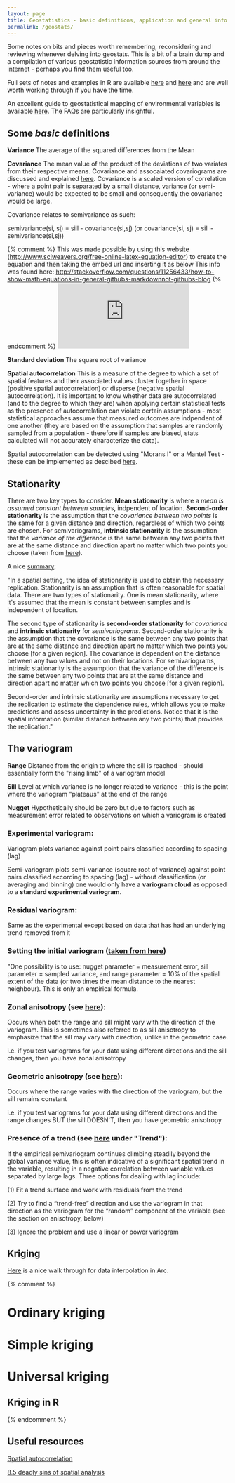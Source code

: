 ```yaml
---
layout: page
title: Geostatistics - basic definitions, application and general info
permalink: /geostats/
---
```


Some notes on bits and pieces worth remembering, reconsidering and reviewing whenever delving into geostats. This is a bit of a brain dump and a compilation of various geostatistic information sources from around the internet - perhaps you find them useful too.

Full sets of notes and examples in R are available [here](http://www.css.cornell.edu/faculty/dgr2/teach/degeostats.html) and [here](http://www.math.umt.edu/graham/stat544/) and are well worth working through if you have the time.

An excellent guide to geostatistical mapping of environmental variables is available [here](http://eusoils.jrc.ec.europa.eu/esdb_archive/eusoils_docs/other/eur22904en.pdf). The FAQs are particularly insightful.

## Some *basic* definitions

**Variance** The average of the squared differences from the Mean

**Covariance** The mean value of the product of the deviations of two variates from their respective means. Covariance and assocaiated covariograms are discussed and explained [here](http://www.math.umt.edu/graham/stat544/variog.pdf). Covariance is a scaled version of correlation - where a point pair is separated by a small distance, variance (or semi-variance) would be expected to be small and consequently the covariance would be large.

Covariance relates to semivariance as such:

semivariance(si, sj) = sill - covariance(si,sj) (or covariance(si, sj) = sill - semivariance(si,sj))

{% comment %} 
This was made possible by using this website (http://www.sciweavers.org/free-online-latex-equation-editor) to create the equation and then taking the embed url and inserting it as below
This info was found here: http://stackoverflow.com/questions/11256433/how-to-show-math-equations-in-general-githubs-markdownnot-githubs-blog
{% endcomment %} 
![equation](http://www.sciweavers.org/tex2img.php?eq=%20%5Cgamma%20%28s_%7Bi%7D%2Cs_%7Bj%7D%29%20%3D%20sill%20-%20C%28s_%7Bi%7D%2Cs_%7Bj%7D%29&bc=White&fc=Black&im=png&fs=12&ff=arev&edit=0)

**Standard deviation** The square root of variance

**Spatial autocorrelation** This is a measure of the degree to which a set of spatial features and their associated values cluster together in space (positive spatial autocorrelation) or disperse (negative spatial autocorrelation). It is important to know whether data are autocorrelated (and to the degree to which they are) when applying certain statistical tests as the presence of autocorrelation can violate certain assumptions - most statistical approaches assume that measured outcomes are indpendent of one another (they are based on the assumption that samples are randomly sampled from a population - therefore if samples are biased, stats calculated will not accurately characterize the data).

Spatial autocorrelation can be detected using "Morans I" or a Mantel Test - these can be implemented as descibed [here](http://www.ats.ucla.edu/stat/mult_pkg/faq/general/spatial_autocorr.htm). 

## Stationarity

There are two key types to consider. **Mean stationarity** is where a *mean is assumed constant between samples*, indpendent of location. **Second-order stationarity** is the assumption that the *covariance between two points* is the same for a given distance and direction, regardless of which two points are chosen. For semivariograms, **intrinsic stationarity** is the assumption that the *variance of the difference* is the same between any two points that are at the same distance and direction apart no matter which two points you choose (taken from [here](http://resources.arcgis.com/en/help/main/10.1/index.html#//003100000033000000)).

A nice [summary](https://desktop.arcgis.com/en/desktop/latest/guide-books/extensions/geostatistical-analyst/random-processes-with-dependence.htm):

"In a spatial setting, the idea of stationarity is used to obtain the necessary replication. Stationarity is an assumption that is often reasonable for spatial data. There are two types of stationarity. One is mean stationarity, where it's assumed that the mean is constant between samples and is independent of location.

The second type of stationarity is **second-order stationarity** for *covariance* and **intrinsic stationarity** for *semivariograms*. Second-order stationarity is the assumption that the covariance is the same between any two points that are at the same distance and direction apart no matter which two points you choose [for a given region]. The covariance is dependent on the distance between any two values and not on their locations. For semivariograms, intrinsic stationarity is the assumption that the variance of the difference is the same between any two points that are at the same distance and direction apart no matter which two points you choose [for a given region].

Second-order and intrinsic stationarity are assumptions necessary to get the replication to estimate the dependence rules, which allows you to make predictions and assess uncertainty in the predictions. Notice that it is the spatial information (similar distance between any two points) that provides the replication."

## The variogram

**Range** Distance from the origin to where the sill is reached - should essentially form the "rising limb" of a variogram model

**Sill** Level at which variance is no longer related to variance - this is the point where the variogram "plateaus" at the end of the range

**Nugget** Hypothetically should be zero but due to factors such as measurement error related to observations on which a variogram is created 

### Experimental variogram:

Variogram plots variance against point pairs classified according to spacing (lag)

Semi-variogram plots semi-variance (square root of variance) against point pairs classified according to spacing (lag) - without classification (or averaging and binning) one would only have a **variogram cloud** as opposed to a **standard experimental variogram**.

### Residual variogram: 

Same as the experimental except based on data that has had an underlying trend removed from it

### Setting the initial variogram ([taken from here](http://eusoils.jrc.ec.europa.eu/esdb_archive/eusoils_docs/other/eur22904en.pdf))

"One possibility is to use: nugget parameter = measurement error, sill parameter = sampled variance, and range parameter = 10% of the spatial extent of the data (or two times the mean distance to the nearest neighbour). This is only an empirical formula.

### Zonal anisotropy (see [here](http://www.math.umt.edu/graham/stat544/anisofit.pdf)): 

Occurs when both the range and sill might vary with the direction of the variogram. This is sometimes also referred to as sill anisotropy to emphasize that the sill may vary with direction, unlike in the geometric case.

i.e. if you test variograms for your data using different directions and the sill changes, then you have zonal anisotropy

### Geometric anisotropy (see [here](http://www.math.umt.edu/graham/stat544/anisofit.pdf)):

Occurs where the range varies with the direction of the variogram, but the sill remains constant

i.e. if you test variograms for your data using different directions and the range changes BUT the sill DOESN'T, then you have geometric anisotropy

### Presence of a trend (see [here](http://people.ku.edu/~gbohling/cpe940/Variograms.pdf) under "Trend"):

If the empirical semivariogram continues climbing steadily beyond the global variance value, this is often indicative of a significant spatial trend in the variable, resulting in a negative correlation between variable values separated by large lags. Three options for dealing with lag include: 

(1) Fit a trend surface and work with residuals from the trend

(2) Try to find a “trend-free” direction and use the variogram in that direction as the variogram for the “random” component of the variable (see the section on anisotropy, below)

(3) Ignore the problem and use a linear or power variogram

## Kriging

[Here](http://www.geo.mtu.edu/rs4hazards/ksdurst/website/Thesis/Kriging.html) is a nice walk through for data interpolation in Arc.

{% comment %} 
# Ordinary kriging
	
# Simple kriging
	
# Universal kriging

## Kriging in R
{% endcomment %}

## Useful resources

[Spatial autocorrelation](http://userwww.sfsu.edu/efc/classes/biol710/spatial/spat-auto.htm)

[8.5 deadly sins of spatial analysis](http://onlinelibrary.wiley.com/doi/10.1111/j.1365-2699.2011.02637.x/pdf)



